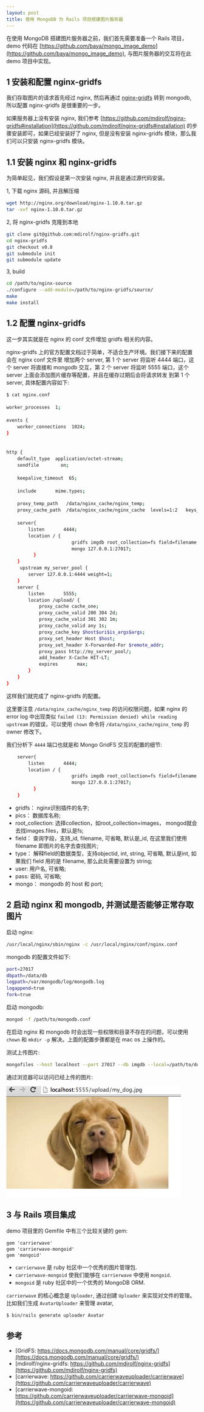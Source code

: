 ```yaml
---
layout: post
title: 使用 MongoDB 为 Rails 项目搭建图片服务器
---
```


  在使用 MongoDB 搭建图片服务器之前，我们首先需要准备一个 Rails 项目，demo 代码在 [https://github.com/baya/mongo_image_demo](https://github.com/baya/mongo_image_demo), 与图片服务器的交互将在此 demo 项目中实现。


## 1 安装和配置 nginx-gridfs

我们存取图片的请求首先经过 nginx, 然后再通过 [nginx-gridfs](https://github.com/mdirolf/nginx-gridfs) 转到 mongodb, 所以配置 nginx-gridfs 是很重要的一步。

如果服务器上没有安装 nginx, 我们参考 [https://github.com/mdirolf/nginx-gridfs#installation](https://github.com/mdirolf/nginx-gridfs#installation) 的步骤安装即可，如果已经安装好了 nginx, 但是没有安装 nginx-gridfs 模块，那么我们可以只安装 nginx-gridfs 模块。


## 1.1 安装 nginx 和 nginx-gridfs

为简单起见，我们假设是第一次安装 nginx, 并且是通过源代码安装。

1, 下载 nginx 源码, 并且解压缩

~~~bash
wget http://nginx.org/download/nginx-1.10.0.tar.gz
tar -xvf nginx-1.10.0.tar.gz
~~~

2, 将 nginx-gridfs 克隆到本地

~~~bash
git clone git@github.com:mdirolf/nginx-gridfs.git
cd nginx-gridfs
git checkout v0.8
git submodule init
git submodule update
~~~

3, build

~~~bash
cd /path/to/nginx-source
./configure --add-module=/path/to/nginx-gridfs/source/
make
make install
~~~

## 1.2 配置 nginx-gridfs

这一步其实就是在 nginx 的 conf 文件增加 gridfs 相关的内容。

nginx-gridfs 上的官方配置文档过于简单，不适合生产环境。我们接下来的配置会在 nginx conf 文件里
增加两个 server, 第 1 个 server 将监听 4444 端口，这个 server 将直接和 mongodb 交互，第 2
个 server 将监听 5555 端口，这个 server 上面会添加图片缓存等配置，并且在缓存过期后会将请求转发
到第 1 个 server, 具体配置内容如下:

~~~bash
$ cat nginx.conf

worker_processes  1;

events {
    worker_connections  1024;
}


http {
    default_type  application/octet-stream;
    sendfile        on;

    keepalive_timeout  65;

    include       mime.types;

    proxy_temp_path   /data/nginx_cache/nginx_temp;
    proxy_cache_path  /data/nginx_cache/nginx_cache  levels=1:2   keys_zone=cache_one:4000m inactive=2d max_size=10g;

    server{
        listen       4444;
        location / {
                        gridfs imgdb root_collection=fs field=filename type=string;
                        mongo 127.0.0.1:27017;
          }
    }
     upstream my_server_pool {
        server 127.0.0.1:4444 weight=1;
    }
    server {
        listen       5555;
        location /upload/ {
            proxy_cache cache_one;
            proxy_cache_valid 200 304 2d;
            proxy_cache_valid 301 302 1m;
            proxy_cache_valid any 1s;
            proxy_cache_key $host$uri$is_args$args;
            proxy_set_header Host $host;
            proxy_set_header X-Forwarded-For $remote_addr;
            proxy_pass http://my_server_pool/;
            add_header X-Cache HIT-LT;
            expires       max;
        }
    }
}

~~~


这样我们就完成了 nginx-gridfs 的配置。

这里要注意 `/data/nginx_cache/nginx_temp` 的访问权限问题，如果 nginx 的 error log 中出现类似 `failed (13: Permission denied) while reading upstream` 的错误，可以使用
`chown` 命令将 `/data/nginx_cache/nginx_temp` 的 owner 修改下。

我们分析下 `4444` 端口也就是和 Mongo GridFS 交互的配置的细节:

~~~bash
    server{
        listen       4444;
        location / {
                        gridfs imgdb root_collection=fs field=filename type=string;
                        mongo 127.0.0.1:27017;
          }
    }
~~~


* gridfs：         nginx识别插件的名字;
* pics：           数据库名称;
* root_collection: 选择collection，如root_collection=images， mongod就会去找images.files，默认是fs;
* field：          查询字段，支持_id, filename, 可省略, 默认是_id, 在这里我们使用 filename 即图片的名字去查找图片;
* type：           解释field的数据类型，支持objectid, int, string, 可省略, 默认是int, 如果我们 field 用的是 filename, 那么此处需要设置为 string;
* user:           用户名, 可省略;
* pass:           密码, 可省略;
* mongo：          mongodb 的 host 和 port;



## 2 启动 nginx 和 mongodb, 并测试是否能够正常存取图片


启动 nginx:

~~~bash
/usr/local/nginx/sbin/nginx -c /usr/local/nginx/conf/nginx.conf
~~~


mongodb 的配置文件如下:

~~~bash
port=27017
dbpath=/data/db
logpath=/var/mongodb/log/mongodb.log
logappend=true
fork=true
~~~

启动 mongodb:

~~~bash
mongod -f /path/to/mongodb.conf
~~~

在启动 nginx 和 mongodb 时会出现一些权限和目录不存在的问题，可以使用 `chown` 和 `mkdir -p` 解决。上面的配置步骤都是在 mac os 上操作的。

测试上传图片:

~~~bash
mongofiles --host localhost --port 27017 --db imgdb --local=/path/to/dog.jpg put my_dog.jpg
~~~

通过浏览器可以访问已经上传的图片:

![my_img.jpg](/images/Snip20160730_22.png)

## 3 与 Rails 项目集成

demo 项目里的 Gemfile 中有三个比较关键的 gem:

```
gem 'carrierwave'
gem 'carrierwave-mongoid'
gem 'mongoid'
```

* `carrierwave` 是 ruby 社区中一个优秀的图片管理包.
* `carrierwave-mongoid` 使我们能够在 `carrierwave` 中使用 `mongoid`.
* `mongoid` 是 ruby 社区中的一个优秀的 MongoDB ORM.

`carrierwave` 的核心概念是 `Uploader`, 通过创建 `Uploader` 来实现对文件的管理。比如我们生成
`AvatarUploader` 来管理 avatar,

```bash
$ bin/rails generate uploader Avatar
```


## 参考

* [GridFS: https://docs.mongodb.com/manual/core/gridfs/](https://docs.mongodb.com/manual/core/gridfs/)
* [mdirolf/nginx-gridfs: https://github.com/mdirolf/nginx-gridfs](https://github.com/mdirolf/nginx-gridfs)
* [carrierwave: https://github.com/carrierwaveuploader/carrierwave](https://github.com/carrierwaveuploader/carrierwave)
* [carrierwave-mongoid: https://github.com/carrierwaveuploader/carrierwave-mongoid](https://github.com/carrierwaveuploader/carrierwave-mongoid)

